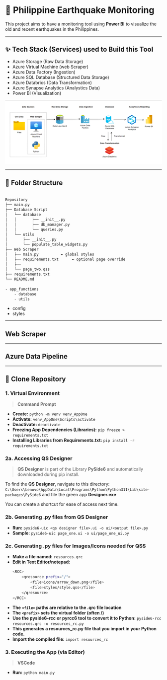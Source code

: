 # 🚀 Philippine Earthquake Monitoring

This project aims to have a monitoring tool using **Power BI** to visualize the old and recent earthquakes in the Philippines.

---
## ✨ Tech Stack (Services) used to Build this Tool

- Azure Storage (Raw Data Storage)
- Azure Virtual Machine (web Scraper)
- Azure Data Factory (Ingestion)
- Azure SQL Database (Structured Data Storage)
- Azure Databrics (Data Transformation)
- Azure Synapse Analytics (Analystics Data)
- Power BI (Visualization)

![alt text](documents/project_model.png)

---



## 📂 Folder Structure
<pre><code>
Repository
├── main.py
├── Database Script
│   └── database
│   │       ├── __init__.py
│   │       ├── db_manager.py
│   │       └── queries.py
│   └── utils
│       ├── __init__.py
│       └── populate_table_widgets.py
├── Web Scraper
│   ├── main.py          ← global styles
│   ├── requirements.txt      ← optional page override
│   ├── 
│   └── page_two.qss
├── requirements.txt
└── README.md

- app_functions
    - database
    - utils
</code></pre>

- config
- styles


---

## Web Scraper


--- 

## Azure Data Pipeline


---

## 🔧 Clone Repository

### 1. Virtual Environment
> **Command Prompt** 

- **Create:** ``python -m venv venv_AppOne``
- **Activate:** ``venv_AppOne\Scripts\activate``
- **Deactivate:** ``deactivate``
- **Freezing App Dependencies (Libraries):** ``pip freeze > requirements.txt ``
- **Installing Libraries from Requirements.txt:** ``pip install -r requirements.txt``

### 2a. Accessing QS Designer
> **QS Designer** is part of the Library **PySide6** and automatically downloaded during pip install.

To find the **QS Designer**, navigate to this directory:
```C:\Users\Lenovo\AppData\Local\Programs\Python\Python311\Lib\site-packages\PySide6``` and file the green app **Designer.exe**

You can create a shortcut for ease of access next time.


### 2b. Generating .py files  from QS Designer
- **Run:** ``pyside6-uic <qs designer file>.ui -o ui/<output file>.py``
- **Sample:** ``pyside6-uic page_one.ui -o ui/page_one_ui.py``

### 2c. Generating .py files for Images/Icons needed for QSS
- **Make a file named:** ``resources.qrc``
- **Edit in Text Editor/notepad:** 
    ```bash
    <RCC>
        <qresource prefix="/">
            <file>icons/arrow_down.png</file>
            <file>styles/style.qss</file>
        </qresource>
    </RCC>
    ```
- **The `<file>` paths are relative to the .qrc file location**
- **The `<prefix>` sets the virtual folder (often /)**
- **Use the pyside6-rcc or pyrcc6 tool to convert it to Python:** ``pyside6-rcc resources.qrc -o resources_rc.py``
- **This generates a resources_rc.py file that you import in your Python code.**
- **Import the compiled file:** `import resources_rc`

### 3. Executing the App (via Editor)
> **VSCode**
- **Run:** ``python main.py``
